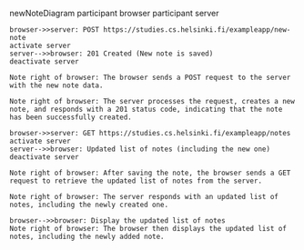 newNoteDiagram
    participant browser
    participant server
    
    browser->>server: POST https://studies.cs.helsinki.fi/exampleapp/new-note
    activate server
    server-->>browser: 201 Created (New note is saved)
    deactivate server

    Note right of browser: The browser sends a POST request to the server with the new note data.
    
    Note right of browser: The server processes the request, creates a new note, and responds with a 201 status code, indicating that the note has been successfully created.
    
    browser->>server: GET https://studies.cs.helsinki.fi/exampleapp/notes
    activate server
    server-->>browser: Updated list of notes (including the new one)
    deactivate server
    
    Note right of browser: After saving the note, the browser sends a GET request to retrieve the updated list of notes from the server.
    
    Note right of browser: The server responds with an updated list of notes, including the newly created one.
    
    browser-->>browser: Display the updated list of notes
    Note right of browser: The browser then displays the updated list of notes, including the newly added note.
